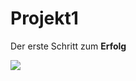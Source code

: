 # Projekt1
Der erste Schritt zum **Erfolg**

![](https://mdg.imgix.net/assets/images/tux.png?auto=format&fit=clip&q=40&w=100)

